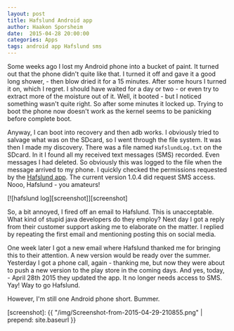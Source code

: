 ```yaml
---
layout: post
title: Hafslund Android app
author: Haakon Sporsheim
date:  2015-04-28 20:00:00
categories: Apps
tags: android app Hafslund sms
---
```

Some weeks ago I lost my Android phone into a bucket of paint.
It turned out that the phone didn't quite like that.
I turned it off and gave it a good long shower, - then blow dried it for a 15 minutes.
After some hours I turned it on, which I regret.
I should have waited for a day or two - or even try to extract more of the moisture out of it.
Well, it booted - but I noticed something wasn't quite right.
So after some minutes it locked up.
Trying to boot the phone now doesn't work as the kernel seems to be panicking before complete boot.

Anyway, I can boot into recovery and then adb works.
I obviously tried to salvage what was on the SDcard, so I went through the file system.
It was then I made my discovery.
There was a file named `HafslundLog.txt` on the SDcard.
In it I found all my received text messages (SMS) recorded.
Even messages I had deleted.
So obviously this was logged to the file when the message arrived to my phone.
I quickly checked the permissions requested by the [Hafslund app][no.hafslund.energy].
The current version 1.0.4 did request SMS access. Nooo, Hafslund - you amateurs!

[![hafslund log][screenshot]][screenshot]

So, a bit annoyed, I fired off an email to Hafslund.
This is unacceptable. What kind of stupid java developers do they employ?
Next day I got a reply from their customer support asking me to elaborate on the matter.
I replied by repeating the first email and mentioning posting this on social media.

One week later I got a new email where Hafslund thanked me for bringing this to their attention.
A new version would be ready over the summer.
Yesterday I got a phone call, again - thanking me, but now they were about to push a new version to the play store in the coming days.
And yes, today, - April 28th 2015 they updated the app.
It no longer needs access to SMS. Yay! Way to go Hafslund.

However, I'm still one Android phone short. Bummer.

[no.hafslund.energy]: https://play.google.com/store/apps/details?id=no.hafslund.energy
[screenshot]: {{ "/img/Screenshot-from-2015-04-29-210855.png" | prepend: site.baseurl }}

